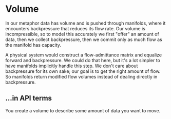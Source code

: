 # Volume

In our metaphor data has volume and is pushed through manifolds, where it
encounters backpressure that reduces its flow rate. Our volume is
incompressible, so to model this accurately we first "offer" an amount of data,
then we collect backpressure, then we commit only as much flow as the manifold
has capacity.

A physical system would construct a flow-admittance matrix and equalize forward
and backpressure. We could do that here, but it's a lot simpler to have
manifolds implicitly handle this step. We don't care about backpressure for its
own sake; our goal is to get the right amount of flow. So manifolds return
modified flow volumes instead of dealing directly in backpressure.


## ...in API terms

You create a volume to describe some amount of data you want to move.
